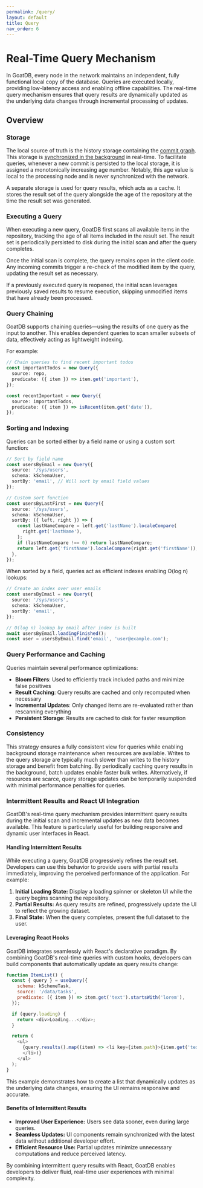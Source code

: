 ```yaml
---
permalink: /query/
layout: default
title: Query
nav_order: 6
---
```


# Real-Time Query Mechanism

In GoatDB, every node in the network maintains an independent, fully functional
local copy of the database. Queries are executed locally, providing low-latency
access and enabling offline capabilities. The real-time query mechanism ensures
that query results are dynamically updated as the underlying data changes
through incremental processing of updates.

## Overview

### Storage

The local source of truth is the history storage containing the
[commit graph](/commit-graph). This storage is
[synchronized in the background](/sync) in real-time. To facilitate queries,
whenever a new commit is persisted to the local storage, it is assigned a
monotonically increasing age number. Notably, this age value is local to the
processing node and is never synchronized with the network.

A separate storage is used for query results, which acts as a cache. It stores
the result set of the query alongside the age of the repository at the time the
result set was generated.

### Executing a Query

When executing a new query, GoatDB first scans all available items in the
repository, tracking the age of all items included in the result set. The result
set is periodically persisted to disk during the initial scan and after the
query completes.

Once the initial scan is complete, the query remains open in the client code.
Any incoming commits trigger a re-check of the modified item by the query,
updating the result set as necessary.

If a previously executed query is reopened, the initial scan leverages
previously saved results to resume execution, skipping unmodified items that
have already been processed.

### Query Chaining

GoatDB supports chaining queries—using the results of one query as the input to
another. This enables dependent queries to scan smaller subsets of data,
effectively acting as lightweight indexing.

For example:

```typescript
// Chain queries to find recent important todos
const importantTodos = new Query({
  source: repo,
  predicate: ({ item }) => item.get('important'),
});

const recentImportant = new Query({
  source: importantTodos,
  predicate: ({ item }) => isRecent(item.get('date')),
});
```

### Sorting and Indexing

Queries can be sorted either by a field name or using a custom sort function:

```typescript
// Sort by field name
const usersByEmail = new Query({
  source: '/sys/users',
  schema: kSchemaUser,
  sortBy: 'email', // Will sort by email field values
});

// Custom sort function
const usersByLastFirst = new Query({
  source: '/sys/users',
  schema: kSchemaUser,
  sortBy: ({ left, right }) => {
    const lastNameCompare = left.get('lastName').localeCompare(
      right.get('lastName'),
    );
    if (lastNameCompare !== 0) return lastNameCompare;
    return left.get('firstName').localeCompare(right.get('firstName'));
  },
});
```

When sorted by a field, queries act as efficient indexes enabling O(log n)
lookups:

```typescript
// Create an index over user emails
const usersByEmail = new Query({
  source: '/sys/users',
  schema: kSchemaUser,
  sortBy: 'email',
});

// O(log n) lookup by email after index is built
await usersByEmail.loadingFinished();
const user = usersByEmail.find('email', 'user@example.com');
```

### Query Performance and Caching

Queries maintain several performance optimizations:

- **Bloom Filters**: Used to efficiently track included paths and minimize false
  positives
- **Result Caching**: Query results are cached and only recomputed when
  necessary
- **Incremental Updates**: Only changed items are re-evaluated rather than
  rescanning everything
- **Persistent Storage**: Results are cached to disk for faster resumption

### Consistency

This strategy ensures a fully consistent view for queries while enabling
background storage maintenance when resources are available. Writes to the query
storage are typically much slower than writes to the history storage and benefit
from batching. By periodically caching query results in the background, batch
updates enable faster bulk writes. Alternatively, if resources are scarce, query
storage updates can be temporarily suspended with minimal performance penalties
for queries.

### Intermittent Results and React UI Integration

GoatDB's real-time query mechanism provides intermittent query results during
the initial scan and incremental updates as new data becomes available. This
feature is particularly useful for building responsive and dynamic user
interfaces in React.

#### Handling Intermittent Results

While executing a query, GoatDB progressively refines the result set. Developers
can use this behavior to provide users with partial results immediately,
improving the perceived performance of the application. For example:

1. **Initial Loading State:** Display a loading spinner or skeleton UI while the
   query begins scanning the repository.
2. **Partial Results:** As query results are refined, progressively update the
   UI to reflect the growing dataset.
3. **Final State:** When the query completes, present the full dataset to the
   user.

#### Leveraging React Hooks

GoatDB integrates seamlessly with React's declarative paradigm. By combining
GoatDB's real-time queries with custom hooks, developers can build components
that automatically update as query results change:

```javascript
function ItemList() {
  const { query } = useQuery({
    schema: kSchemeTask,
    source: '/data/tasks',
    predicate: ({ item }) => item.get('text').startsWith('lorem'),
  });

  if (query.loading) {
    return <div>Loading...</div>;
  }

  return (
    <ul>
      {query.results().map((item) => <li key={item.path}>{item.get('text')}
      </li>)}
    </ul>
  );
}
```

This example demonstrates how to create a list that dynamically updates as the
underlying data changes, ensuring the UI remains responsive and accurate.

#### Benefits of Intermittent Results

- **Improved User Experience:** Users see data sooner, even during large
  queries.
- **Seamless Updates:** UI components remain synchronized with the latest data
  without additional developer effort.
- **Efficient Resource Use:** Partial updates minimize unnecessary computations
  and reduce perceived latency.

By combining intermittent query results with React, GoatDB enables developers to
deliver fluid, real-time user experiences with minimal complexity.
